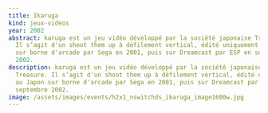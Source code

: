 ```yaml
---
title: Ikaruga
kind: jeux-videos
year: 2002
abstract: karuga est un jeu vidéo développé par la société japonaise Treasure.
  Il s’agit d'un shoot them up à défilement vertical, édité uniquement au Japon
  sur borne d'arcade par Sega en 2001, puis sur Dreamcast par ESP en septembre
  2002.
description: karuga est un jeu vidéo développé par la société japonaise
  Treasure. Il s’agit d'un shoot them up à défilement vertical, édité uniquement
  au Japon sur borne d'arcade par Sega en 2001, puis sur Dreamcast par ESP en
  septembre 2002.
image: /assets/images/events/h2x1_nswitchds_ikaruga_image1600w.jpg
---
```

